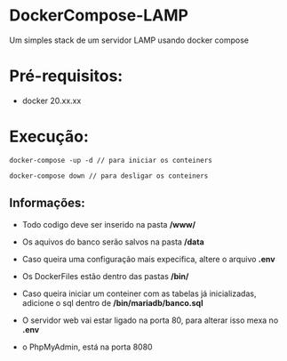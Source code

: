 # DockerCompose-LAMP

Um simples stack de um servidor LAMP usando docker compose

# Pré-requisitos:


- docker 20.xx.xx

  

# Execução:

```
docker-compose -up -d // para iniciar os conteiners
```

```
docker-compose down // para desligar os conteiners
```

## Informações:

- Todo codigo deve ser inserido na pasta **/www/**
  
- Os aquivos do banco serão salvos na pasta **/data**
  
- Caso queira uma configuração mais expecifica, altere o arquivo **.env**
  
- Os DockerFiles estão dentro das pastas **/bin/**
  
- Caso queira iniciar um conteiner com as tabelas já inicializadas, adicione o sql dentro de **/bin/mariadb/banco.sql**
  
- O servidor web vai estar ligado na porta 80, para alterar isso mexa no **.env**
  
- o PhpMyAdmin, está na porta 8080
